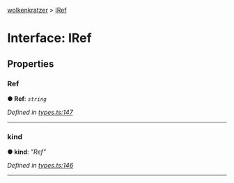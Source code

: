 [wolkenkratzer](../README.md) > [IRef](../interfaces/iref.md)



# Interface: IRef


## Properties
<a id="ref"></a>

###  Ref

**●  Ref**:  *`string`* 

*Defined in [types.ts:147](https://github.com/arminhammer/wolkenkratzer/blob/aef6abd/src/types.ts#L147)*





___

<a id="kind"></a>

###  kind

**●  kind**:  *"Ref"* 

*Defined in [types.ts:146](https://github.com/arminhammer/wolkenkratzer/blob/aef6abd/src/types.ts#L146)*





___


